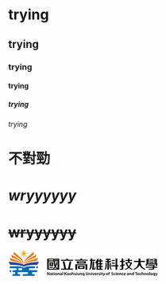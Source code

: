 # trying
## trying
### trying
#### trying
##### trying
###### trying
# __不對勁__
# *wryyyyyy*
# ~~wryyyyyy~~

![NKUST](nkust.png "NKUST")
